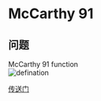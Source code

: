 # McCarthy 91
## 问题
McCarthy 91 function  
![defination](https://wikimedia.org/api/rest_v1/media/math/render/svg/d9c8e2890df2de06a6b7c37784cac01c9a1bfca2)

[传送门](https://github.com/coells/100days/blob/master/day%2011%20-%20McCarthy%2091.ipynb)